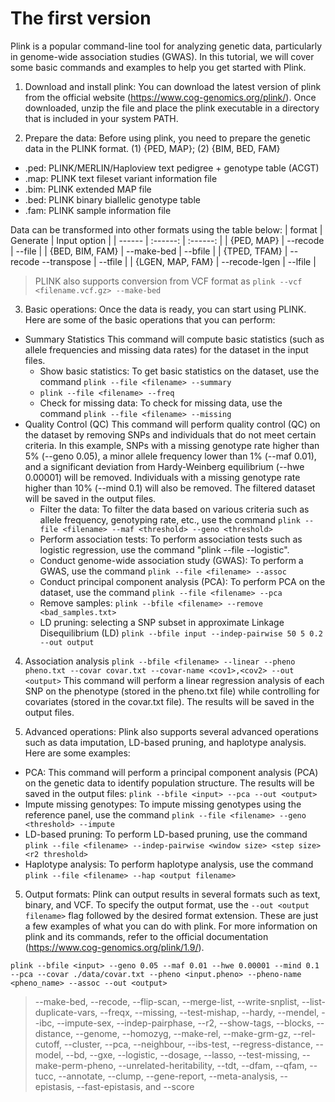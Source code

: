 # The first version
Plink is a popular command-line tool for analyzing genetic data, particularly in genome-wide association studies (GWAS). In this tutorial, we will cover some basic commands and examples to help you get started with Plink.


1. Download and install plink:
You can download the latest version of plink from the official website (https://www.cog-genomics.org/plink/). Once downloaded, unzip the file and place the plink executable in a directory that is included in your system PATH.


2. Prepare the data:
Before using plink, you need to prepare the genetic data in the PLINK format.
(1) {PED, MAP};  (2) {BIM, BED, FAM}

- .ped: PLINK/MERLIN/Haploview text pedigree + genotype table (ACGT)
- .map: PLINK text fileset variant information file
- .bim: PLINK extended MAP file
- .bed: PLINK binary biallelic genotype table
- .fam: PLINK sample information file

Data can be transformed into other formats using the table below:
| format | Generate | Input option |
| ------ | :------: | :------: |
| {PED, MAP} | --recode | --file |
| {BED, BIM, FAM} | --make-bed | --bfile |
| {TPED, TFAM} | --recode --transpose | --tfile |
| {LGEN, MAP, FAM} | --recode-lgen | --lfile |
> PLINK also supports conversion from VCF format as ```plink --vcf <filename.vcf.gz> --make-bed```

3. Basic operations:
Once the data is ready, you can start using PLINK. Here are some of the basic operations that you can perform:
- Summary Statistics
This command will compute basic statistics (such as allele frequencies and missing data rates) for the dataset in the input files.
  - Show basic statistics: To get basic statistics on the dataset, use the command ```plink --file <filename> --summary ```
  - ```plink --file <filename> --freq```
  - Check for missing data: To check for missing data, use the command ``` plink --file <filename> --missing ```
- Quality Control (QC)
This command will perform quality control (QC) on the dataset by removing SNPs and individuals that do not meet certain criteria. In this example, SNPs with a missing genotype rate higher than 5% (--geno 0.05), a minor allele frequency lower than 1% (--maf 0.01), and a significant deviation from Hardy-Weinberg equilibrium (--hwe 0.00001) will be removed. Individuals with a missing genotype rate higher than 10% (--mind 0.1) will also be removed. The filtered dataset will be saved in the output files.
  - Filter the data: To filter the data based on various criteria such as allele frequency, genotyping rate, etc., use the command ``` plink --file <filename> --maf <threshold> --geno <threshold> ```
  - Perform association tests: To perform association tests such as logistic regression, use the command "plink --file <filename> --logistic".
  - Conduct genome-wide association study (GWAS): To perform a GWAS, use the command ```plink --file <filename> --assoc```
  - Conduct principal component analysis (PCA): To perform PCA on the dataset, use the command ```plink --file <filename> --pca```
  - Remove samples: ```plink --bfile <filename> --remove <bad_samples.txt>```
  - LD pruning: selecting a SNP subset in approximate Linkage Disequilibrium (LD)
  ```plink --bfile input --indep-pairwise 50 5 0.2 --out output```

  
4. Association analysis
```plink --bfile <filename> --linear --pheno pheno.txt --covar covar.txt --covar-name <cov1>,<cov2> --out <output>```
This command will perform a linear regression analysis of each SNP on the phenotype (stored in the pheno.txt file) while controlling for covariates (stored in the covar.txt file). The results will be saved in the output files.

  
4. Advanced operations:
Plink also supports several advanced operations such as data imputation, LD-based pruning, and haplotype analysis. Here are some examples:
  - PCA: This command will perform a principal component analysis (PCA) on the genetic data to identify population structure. The results will be saved in the output files: ```plink --bfile <input> --pca --out <output>```
- Impute missing genotypes: To impute missing genotypes using the reference panel, use the command ```plink --file <filename> --geno <threshold> --impute```
- LD-based pruning: To perform LD-based pruning, use the command ```plink --file <filename> --indep-pairwise <window size> <step size> <r2 threshold>```
- Haplotype analysis: To perform haplotype analysis, use the command ```plink --file <filename> --hap <output filename>```

5. Output formats:
Plink can output results in several formats such as text, binary, and VCF. To specify the output format, use the ```--out <output filename>``` flag followed by the desired format extension.
These are just a few examples of what you can do with plink. For more information on plink and its commands, refer to the official documentation (https://www.cog-genomics.org/plink/1.9/).

  
  
  

```plink --bfile <input> --geno 0.05 --maf 0.01 --hwe 0.00001 --mind 0.1 --pca --covar ./data/covar.txt --pheno <input.pheno> --pheno-name <pheno_name> --assoc --out <output>```
  

  
  
> --make-bed, --recode, --flip-scan, --merge-list, --write-snplist, --list-duplicate-vars, --freqx, --missing, --test-mishap, --hardy, --mendel, --ibc, --impute-sex, --indep-pairphase, --r2, --show-tags, --blocks, --distance, --genome, --homozyg, --make-rel, --make-grm-gz, --rel-cutoff, --cluster, --pca, --neighbour, --ibs-test, --regress-distance, --model, --bd, --gxe, --logistic, --dosage, --lasso, --test-missing, --make-perm-pheno, --unrelated-heritability, --tdt, --dfam, --qfam, --tucc, --annotate, --clump, --gene-report, --meta-analysis, --epistasis, --fast-epistasis, and --score
